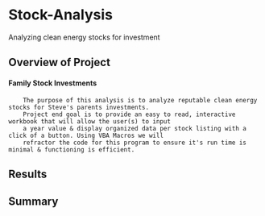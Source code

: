 # **Stock-Analysis**
Analyzing clean energy stocks for investment


## Overview of Project
#### Family Stock Investments 
        The purpose of this analysis is to analyze reputable clean energy stocks for Steve's parents investments. 
        Project end goal is to provide an easy to read, interactive workbook that will allow the user(s) to input  
        a year value & display organized data per stock listing with a click of a button. Using VBA Macros we will 
        refractor the code for this program to ensure it's run time is minimal & functioning is efficient.      

## Results
#### 

## Summary 


